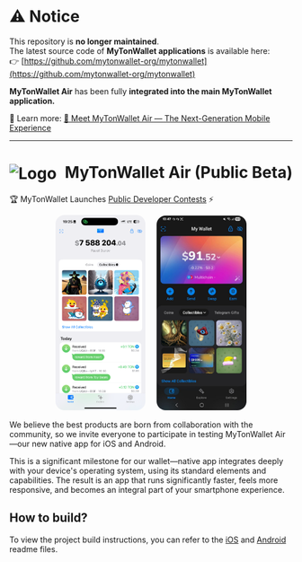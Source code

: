 # ⚠️ Notice

This repository is **no longer maintained**.  
The latest source code of **MyTonWallet applications** is available here:  
👉 [https://github.com/mytonwallet-org/mytonwallet](https://github.com/mytonwallet-org/mytonwallet)

**MyTonWallet Air** has been fully **integrated into the main MyTonWallet application.**

📢 Learn more: [💎 Meet MyTonWallet Air — The Next-Generation Mobile Experience](https://t.me/MyTonWalletEn/298)

---

<h1>
  <img src="public/icon-128x128.png" alt="Logo" width="32" style="vertical-align: middle; margin-right: 8px;"/>
  MyTonWallet Air (Public Beta)
</h1>

🏆 MyTonWallet Launches [Public Developer Contests](http://t.me/mycontests) ⚡

<p align="center">
  <img src="mobile/ios/Air/docs/screenshot.png" alt="iOS App Screenshot" width="160" style="border-radius: 16px; margin-right: 16px;"/>
  <img src="mobile/android/air/docs/screenshot.jpg" alt="Android App Screenshot" width="160" style="border-radius: 16px;"/>
</p>

We believe the best products are born from collaboration with the community, so we invite everyone to participate in testing MyTonWallet Air—our new native app for iOS and Android.

This is a significant milestone for our wallet—native app integrates deeply with your device's operating system, using its standard elements and capabilities. The result is an app that runs significantly faster, feels more responsive, and becomes an integral part of your smartphone experience.

## How to build?

To view the project build instructions, you can refer to the [iOS](mobile/ios/Air/README.md) and [Android](mobile/android/air/README.md) readme files.
